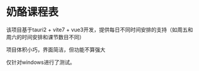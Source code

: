 # 奶酪课程表

该项目基于tauri2 + vite7 + vue3开发，提供每日不同时间安排的支持（如周五和周六的时间安排和课节数目不同）

项目体积小巧，界面简洁，但功能不算强大

仅针对windows进行了测试。
